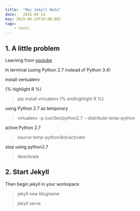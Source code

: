 ```yaml
---
title:  "Mac Jekyll Note"
date:   2015-06-24
key: 2015-06-24T10:00:00Z
tags:
    - tools
---
```


## 1. A little problem

Learning from [youtube](https://www.youtube.com/watch?v=iWowJBRMtpc)

In terminal (using Python 2.7 instead of Python 3.4)

install vertualenv

{% highlight R %}
> pip install virtualenv
{% endhighlight R %}

using Python 2.7 as temporary

> virtualenv -p /usr/bin/python2.7 --distribute temp-python

active Python 2.7

> source temp-python/bin/activate

stop using python2.7

> deactivate

## 2. Start Jekyll

Then begin jekyll in your workspace

> jekyll new blogname

> jekyll serve

